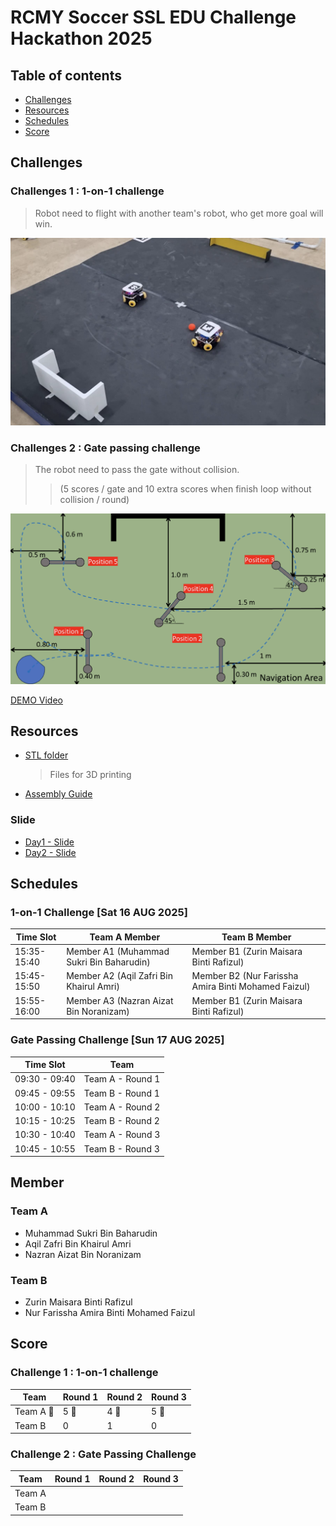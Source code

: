 # RCMY Soccer SSL EDU Challenge Hackathon 2025

## Table of contents
- [Challenges](#challenges)
- [Resources](#resources)
- [Schedules](#schedules)
- [Score](#score)

## Challenges
### Challenges 1 : 1-on-1 challenge 

> Robot need to flight with another team's robot, who get more goal will win.

![c1:1on1](./pictures/c1.png)

### Challenges 2 : Gate passing challenge

> The robot need to pass the gate without collision. 
>> (5 scores / gate and 10 extra scores when finish loop without collision / round)

![c2:gpc](./pictures/c2.png)

[DEMO Video](https://drive.google.com/file/d/1Gv00bJELkF_Lc3sMyPIg2PoESrcOzdB_/view?usp=drive_link)

## Resources

- [STL folder](https://drive.google.com/drive/folders/1-Y4x6I2CYg6UywpXi8ReJrgSJQ3C5y_q?usp=drive_link)
    
    > Files for 3D printing

- [Assembly Guide](https://drive.google.com/file/d/18R8OfuFmEhZX0d3GWcozmI7QvSWfDQi5/view?usp=drive_link)

### Slide
- [Day1 - Slide](https://drive.google.com/file/d/1BWFrK07BFN8VXa02S8ApaI_96yw-tyJA/view?usp=drive_link)
- [Day2 - Slide](https://drive.google.com/file/d/1xAGYtG2EaBW8S_4ZaxSeSavnySFGr-On/view?usp=drive_link)

## Schedules
### 1-on-1 Challenge [Sat 16 AUG 2025]

| Time Slot | Team A Member | Team B Member |
|---|---|---|
| 15:35-15:40 | Member A1 (Muhammad Sukri Bin Baharudin) | Member B1 (Zurin Maisara Binti Rafizul) |
| 15:45-15:50 | Member A2 (Aqil Zafri Bin Khairul Amri) | Member B2 (Nur Farissha Amira Binti Mohamed Faizul) |
| 15:55-16:00 | Member A3 (Nazran Aizat Bin Noranizam) | Member B1 (Zurin Maisara Binti Rafizul) |

### Gate Passing Challenge [Sun 17 AUG 2025]

| Time Slot | Team |
|---|---|
| 09:30 - 09:40 | Team A - Round 1 |
| 09:45 - 09:55 | Team B - Round 1 |
| 10:00 - 10:10 | Team A - Round 2 |
| 10:15 - 10:25 | Team B - Round 2 |
| 10:30 - 10:40 | Team A - Round 3 |
| 10:45 - 10:55 | Team B - Round 3 |

## Member
### Team A

- Muhammad Sukri Bin Baharudin
- Aqil Zafri Bin Khairul Amri
- Nazran Aizat Bin Noranizam

### Team B

- Zurin Maisara Binti Rafizul
- Nur Farissha Amira Binti Mohamed Faizul

## Score

### Challenge 1 : 1-on-1 challenge

| Team | Round 1 | Round 2 | Round 3 | 
|---|---|---|---|
| Team A 🏅 | 5 🏅 | 4 🏅   | 5 🏅   |
| Team B | 0    | 1     | 0     |

### Challenge 2 : Gate Passing Challenge

| Team | Round 1 | Round 2 | Round 3 | 
|---|---|---|---|
| Team A |  |  |  |
| Team B |  |  |  |